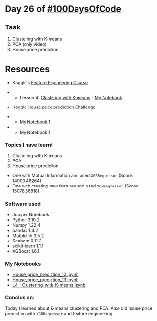 # Day 26 of [#100DaysOfCode](https://twitter.com/Param3021/status/1542445802865696770)

## Task
1. Clustering with K-means
2. PCA                      (only video)
3. House price prediction

# Resources
- Kaggle's [Feature Engineering Course](https://www.kaggle.com/learn/feature-engineering)
- - Lesson 4: [Clustering with K-means](https://www.kaggle.com/code/ryanholbrook/clustering-with-k-means) - [My Notebook](https://www.kaggle.com/code/param302/exercise-clustering-with-k-means/)

- Kaggle [House price prediction Challenge](https://www.kaggle.com/competitions/home-data-for-ml-course/)
- - [My Notebook 1](https://www.kaggle.com/param302/house-price-prediction-12)
- - [My Notebook 1](https://www.kaggle.com/param302/house-price-prediction-13)

### Topics I have learnt
1. Clustering with K-means
2. PCA
3. House price prediction
- One with Mutual Information and used `XGBRegressor`       (Score: 14900.48264)
- One with creating new features and used `XGBRegressor`    (Score: 15078.56818)

### Software used
- Jupyter Notebook
- Python 3.10.2
- Numpy 1.22.4
- pandas 1.4.2
- Matplotlib 3.5.2
- Seaborn 0.11.2
- scikit-learn 1.1.1
- XGBoost 1.6.1

### My Notebooks
- [House_price_prediction_12.ipynb](./House_price_prediction_12.ipynb)
- [House_price_prediction_13.ipynb](./House_price_prediction_13.ipynb)
- [L4 - Clustering_with_K-means.ipynb](./L4%20-%20Clustering_with_k-means.ipynb)

### Conclusion:
Today I learned about K-means clustering and PCA. Also did house price prediction with `XGBRegressor` and feature engineering.
